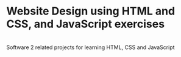 # Website Design using HTML and CSS, and JavaScript exercises


<br />Software 2 related projects for learning HTML, CSS and JavaScript
